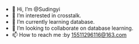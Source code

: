 - 👋 Hi, I’m @Sudingyi
- 👀 I’m interested in crosstalk.
- 🌱 I’m currently learning database.
- 💞️ I’m looking to collaborate on database learning.
- 📫 How to reach me :by 15511296116@163.com

<!---
Sudingyi/Sudingyi is a ✨ special ✨ repository because its `README.md` (this file) appears on your GitHub profile.
You can click the Preview link to take a look at your changes.
--->
